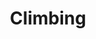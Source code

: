 ---
title: Climbing
description: Healthy challenge, getting close to nature, a reason to travel, and diverse friendships
---